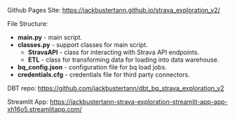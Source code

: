 Github Pages Site: https://jackbustertann.github.io/strava_exploration_v2/

File Structure:

- **main.py** - main script.
- **classes.py** - support classes for main script.
    - **StravaAPI** - class for interacting with Strava API endpoints.
    - **ETL** - class for transforming data for loading into data warehouse.
- **bq_config.json** - configuration file for bq load jobs.
- **credentials.cfg** - credentials file for third party connectors.

DBT repo: https://github.com/jackbustertann/dbt_bq_strava_exploration_v2

Streamlit App: https://jackbustertann-strava-exploration-streamlit-app-app-xh16o5.streamlitapp.com/
